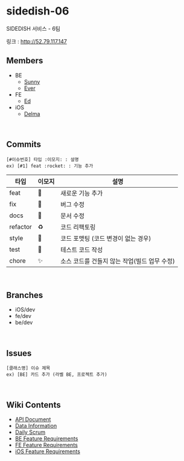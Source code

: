 # sidedish-06
SIDEDISH 서비스 - 6팀

링크 : http://52.79.117.147

## Members

- BE 
    - [Sunny](https://github.com/kses1010)
    - [Ever](https://github.com/hsik0225)
- FE
    - [Ed](https://github.com/sungik-choi)
- iOS 
    - [Delma](https://github.com/delmaSong)

<br>

## Commits

```
[#이슈번호] 타입 :이모지: : 설명
ex) [#1] feat :rocket: : 기능 추가
```

| 타입 | 이모지 | 설명 |
|--|--|--|
|feat|:rocket:|새로운 기능 추가|
|fix|:pushpin:|버그 수정|
|docs|:page_facing_up:|문서 수정|
|refactor|:recycle:|코드 리팩토링|
|style|:art:|코드 포맷팅 (코드 변경이 없는 경우)|
|test|:checkered_flag:|테스트 코드 작성|
|chore|:sparkles:|소스 코드를 건들지 않는 작업(빌드 업무 수정)|

<br>

## Branches

- iOS/dev 
- fe/dev
- be/dev

<br>

## Issues

```
[클래스명] 이슈 제목
ex) [BE] 카드 추가 (라벨 BE, 프로젝트 추가)
```

<br>

## Wiki Contents

- [API Document]()
- [Data Information]()
- [Daily Scrum]()
- [BE Feature Requirements]()
- [FE Feature Requirements]()
- [iOS Feature Requirements]()

